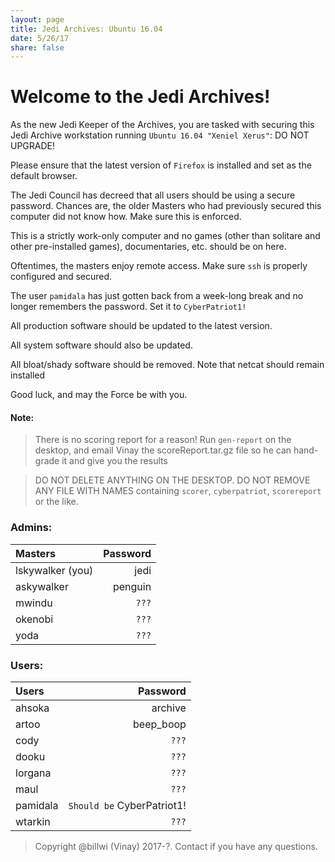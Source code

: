 ```yaml
---
layout: page
title: Jedi Archives: Ubuntu 16.04
date: 5/26/17
share: false
---
```


# Welcome to the Jedi Archives!

As the new Jedi Keeper of the Archives, you are tasked with securing this Jedi Archive workstation running `Ubuntu 16.04 "Xeniel Xerus"`: DO NOT UPGRADE!  

Please ensure that the latest version of `Firefox` is installed and set as the default browser.

The Jedi Council has decreed that all users should be using a secure password. Chances are, the older Masters who had previously secured this computer did not know how. Make sure this is enforced.

This is a strictly work-only computer and no games (other than solitare and other pre-installed games), documentaries, etc. should be on here.

Oftentimes, the masters enjoy remote access. Make sure `ssh` is properly configured and secured.

The user `pamidala` has just gotten back from a week-long break and no longer remembers the password. Set it to `CyberPatriot1!`

All production software should be updated to the latest version.

All system software should also be updated.

All bloat/shady software should be removed. Note that netcat should remain installed

Good luck, and may the Force be with you.

#### Note:
> There is no scoring report for a reason! Run `gen-report` on the desktop, and email Vinay the scoreReport.tar.gz file so he can hand-grade it and give you the results

> DO NOT DELETE ANYTHING ON THE DESKTOP. DO NOT REMOVE ANY FILE WITH NAMES containing `scorer`, `cyberpatriot`, `scorereport` or the like.


### Admins:  

| Masters | Password |
|:--------|--------:|
| lskywalker (you)   | jedi   |
| askywalker   | penguin   |
| mwindu  | `???`   |
| okenobi | `???`   |
| yoda    | `???`   |


### Users:  

| Users   | Password |
|:--------|--------:|
| ahsoka  | archive |
| artoo   | beep_boop |
| cody    | `???`   |
| dooku   | `???`   |
| lorgana | `???`   |
| maul    | `???`   |
| pamidala | `Should be` CyberPatriot1! |
| wtarkin | `???`   |

 
 > Copyright @billwi (Vinay) 2017-?. Contact if you have any questions.
